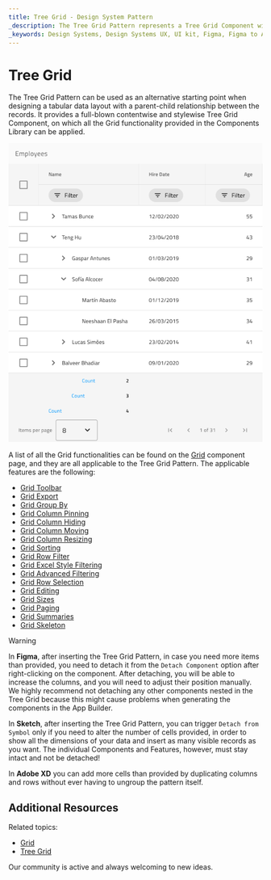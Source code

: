 ```yaml
---
title: Tree Grid - Design System Pattern
_description: The Tree Grid Pattern represents a Tree Grid Component with sub-levels nested and features applied in a ready-to-use element.
_keywords: Design Systems, Design Systems UX, UI kit, Figma, Figma to Angular, Export code from Figma, Figma to HTML, Figma UI kits, Sketch, Ignite UI for Angular, Sketch to Angular, Angular, Angular Design System, Export code from Sketch, Design Kits for Angular, Sketch HTML, Sketch to HTML, Sketch UI kits, Adobe XD, Adobe XD to Angular, Export code from Adobe XD, Adobe XD to HTML, Adobe XD UI kits
---
```


# Tree Grid

The Tree Grid Pattern can be used as an alternative starting point when designing a tabular data layout with a parent-child relationship between the records. It provides a full-blown contentwise and stylewise Tree Grid Component, on which all the Grid functionality provided in the Components Library can be applied.

<img class="responsive-img" src="../images/tree_grid.png" srcset="../images/tree_grid@2x.png 2x" />
<div class="divider--half"></div>

A list of all the Grid functionalities can be found on the [Grid](../components/grid.md) component page, and they are all applicable to the Tree Grid Pattern. The applicable features are the following:

- [Grid Toolbar](../components/grid-toolbar.md)
- [Grid Export](../components/grid-export.md)
- [Grid Group By](../components/grid-grouping.md)
- [Grid Column Pinning](../components/grid-column-pinning.md)
- [Grid Column Hiding](../components/grid-column-hiding.md)
- [Grid Column Moving](../components/grid-column-moving.md)
- [Grid Column Resizing](../components/grid-column-resizing.md)
- [Grid Sorting](../components/grid-sorting.md)
- [Grid Row Filter](../components/grid-row-filter.md)
- [Grid Excel Style Filtering](../components/grid-excel-style-filter.md)
- [Grid Advanced Filtering](../components/grid-advanced-filter.md)
- [Grid Row Selection](../components/grid-row-selection.md)
- [Grid Editing](../components/grid-editing.md)
- [Grid Sizes](../components/grid-sizes.md)
- [Grid Paging](../components/grid-paging.md)
- [Grid Summaries](../components/grid-summaries.md)
- [Grid Skeleton](../components/grid-skeleton.md)

> [!WARNING]
> In **Figma**, after inserting the Tree Grid Pattern, in case you need more items than provided, you need to detach it from the `Detach Component` option after right-clicking on the component. After detaching, you will be able to increase the columns, and you will need to adjust their position manually. We highly recommend not detaching any other components nested in the Tree Grid because this might cause problems when generating the components in the App Builder.
>
> In **Sketch**, after inserting the Tree Grid Pattern, you can trigger `Detach from Symbol` only if you need to alter the number of cells provided, in order to show all the dimensions of your data and insert as many visible records as you want. The individual Components and Features, however, must stay intact and not be detached!
>
> In **Adobe XD** you can add more cells than provided by duplicating columns and rows without ever having to ungroup the pattern itself.

## Additional Resources

Related topics:

- [Grid](../components/grid.md)
- [Tree Grid](../components/tree-grid.md)

Our community is active and always welcoming to new ideas.
